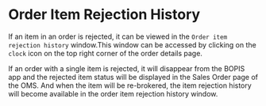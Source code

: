 # Order Item Rejection History

If an item in an order is rejected, it can be viewed in the `Order item rejection history` window.This window can be accessed by clicking on the `clock` icon on the top right corner of the order details page. 

If an order with a single item is rejected, it will disappear from the BOPIS app and the rejected item status will be displayed in the Sales Order page of the OMS. And when the item will be re-brokered, the item rejection history will become available in the order item rejection history window. 

